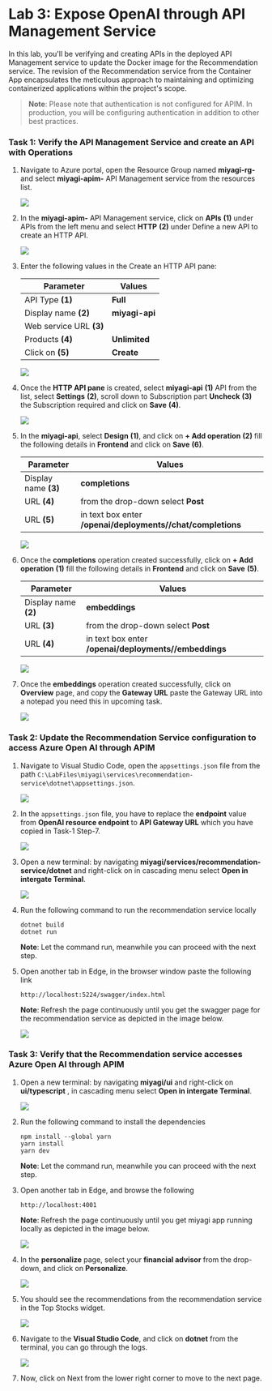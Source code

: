 # Lab 3: Expose OpenAI through API Management Service

In this lab, you'll be verifying and creating APIs in the deployed API Management service to update the Docker image for the Recommendation service. The revision of the Recommendation service from the Container App encapsulates the meticulous approach to maintaining and optimizing containerized applications within the project's scope.
 
   > **Note**: Please note that authentication is not configured for APIM. In production, you will be configuring authentication in addition to other best practices.

### Task 1: Verify the API Management Service and create an API with Operations

1. Navigate to Azure portal, open the Resource Group named **miyagi-rg-<inject key="DeploymentID" enableCopy="false"/>**  and select **miyagi-apim-<inject key="DeploymentID" enableCopy="false"/>** API Management service from the resources list.

   ![](./Media/lab3-t1-s1.png)

1. In the **miyagi-apim-<inject key="DeploymentID" enableCopy="false"/>** API Management service, click on **APIs** **(1)** under APIs from the left menu and select **HTTP** **(2)** under Define a new API to create an HTTP API.

   ![](./Media/lab3-t1-s2.png)

1. Enter the following values in the Create an HTTP API pane:
   
   | **Parameter**        | **Values**           | 
   | -------------------- | -------------------- | 
   | API Type **(1)**     | **Full**            | 
   | Display name **(2)** | **miyagi-api**       |
   | Web service URL **(3)** | **<inject key="OpenAIEndpoint" enableCopy="true"/>**   |
   | Products **(4)** | **Unlimited** |
   | Click on  **(5)** | **Create** |

   ![](./Media/http-api-create.png)

1. Once the **HTTP API pane** is created, select **miyagi-api** **(1)** API from the list, select **Settings** **(2)**, scroll down to Subscription part **Uncheck** **(3)** the Subscription required and click on **Save** **(4)**.

   ![](./Media/api-update.png)

1. In the **miyagi-api**, select **Design** **(1)**, and click on **+  Add operation** **(2)** fill the following details in **Frontend** and click on **Save** **(6)**.

   | **Parameter**           | **Values**                                            | 
   | ------------------------| ------------------------------------------------------| 
   | Display name **(3)**    | **completions**                                       | 
   | URL **(4)**             | from the drop-down select **Post**                    |
   | URL **(5)**             | in text box enter **/openai/deployments/<inject key="CompletionModel" enableCopy="false"/>/chat/completions**  |

   ![](./Media/opertation-completions.png)

1. Once the **completions** operation created successfully, click on **+  Add operation** **(1)** fill the following details in **Frontend** and click on **Save** **(5)**.

   | **Parameter**           | **Values**                                            | 
   | ------------------------| ------------------------------------------------------| 
   | Display name **(2)**    | **embeddings**                                       | 
   | URL **(3)**             | from the drop-down select **Post**                    |
   | URL **(4)**             | in text box enter **/openai/deployments/<inject key="EmbeddingModel" enableCopy="false"/>/embeddings**  |

   ![](./Media/opertation-embeddings.png)

1. Once the **embeddings** operation created successfully, click on **Overview** page, and copy the **Gateway URL** paste the Gateway URL into a notepad you need this in upcoming task.

   ![](./Media/gateway-url.png)
   
### Task 2: Update the Recommendation Service configuration to access Azure Open AI through APIM

1. Navigate to Visual Studio Code, open the `appsettings.json` file from the path `C:\LabFiles\miyagi\services\recommendation-service\dotnet\appsettings.json`.

   ![](./Media/lab3-t2-s1.png)

1. In the `appsettings.json` file, you have to replace the **endpoint** value from **OpenAI resource endpoint** to **API Gateway URL** which you have copied in Task-1 Step-7.

   ![](./Media/lab3-t2-s2.png)

1. Open a new terminal: by navigating **miyagi/services/recommendation-service/dotnet** and right-click on in cascading menu select **Open in intergate Terminal**.

    ![](./Media/task4-1.png)

1. Run the following command to run the recommendation service locally

    ```
    dotnet build
    dotnet run
    ```

   **Note**: Let the command run, meanwhile you can proceed with the next step.

1. Open another tab in Edge, in the browser window paste the following link

   ```
   http://localhost:5224/swagger/index.html 
   ```

   **Note**: Refresh the page continuously until you get the swagger page for the recommendation service as depicted in the image below.

   ![](./Media/miyagi2.png)
   
### Task 3: Verify that the Recommendation service accesses Azure Open AI through APIM

1. Open a new terminal: by navigating  **miyagi/ui** and right-click on **ui/typescript** , in cascading menu select **Open in intergate Terminal**.

   ![](./Media/image-rg-25.png)

1. Run the following command to install the dependencies
   
    ```
    npm install --global yarn
    yarn install
    yarn dev
    ```

   **Note**: Let the command run, meanwhile you can proceed with the next step.

1. Open another tab in Edge, and  browse the following

   ```
   http://localhost:4001
   ```

   **Note**: Refresh the page continuously until you get miyagi app running locally as depicted in the image below.
                       
   ![](./Media/miyagi1.png)

1. In the **personalize** page, select your **financial advisor** from the drop-down, and click on **Personalize**.

   ![](./Media/financial-advisor.png)  

1. You should see the recommendations from the recommendation service in the Top Stocks widget.

   ![](./Media/financial-advisor-output.png) 

1. Navigate to the **Visual Studio Code**, and click on **dotnet** from the terminal, you can go through the logs.

   ![](./Media/recommend-log.png)

1. Now, click on Next from the lower right corner to move to the next page.

